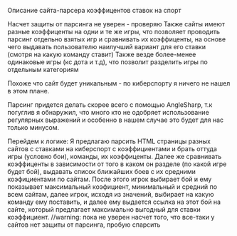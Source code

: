 Описание сайта-парсера коэффицентов ставок на спорт

Насчет защиты от парсинга не уверен - проверяю
Также сайты имеют разные коэффиценты на одни и те же игры, что позволяет проводить парсинг отдельно взятых игр и сравнивать их коэффиценты, на основе чего выдавать пользователю наилучший вариант для его ставки (смотря на какую команду ставит)
Также везде более-менее одинаковые игры (кс дота и т.д), что позволит разделить игры по отдельным категориям

Похоже что сайт будет уникальным - по киберспорту я ничего не нашел в этом плане.

Парсинг придется делать скорее всего с помощью AngleSharp, т.к погуглив я обнаружил, что много кто не одобряет использование регулярных выражений и особенно в нашем случае это будет для нас только минусом.

Перейдем к логике: Я предлагаю парсить HTML страницы разных сайтов с ставками на киберспорт с коэффициентами и брать оттуда игры (условно бои), команды, их коэффиценты. 
Далее же сравнивать коэффиценты в зависимости от того в каком он разделе (по какой игре будет бой), выдавать список ближайших боев с их средними коэфициентами по сайтам.
После этого игрок выбирает бой и ему показывает максимальный коэфициент, минимальный и средний по всем сайтам, далее игрок, исходя из значений, выбирает на какую команду ему поставить,
и далее ему выдается ссылка на этот бой на сайте, который предлагает максимально выгодный для ставки коэффициент.
//warning: пока не уверен насчет того, что все-таки у сайтов нет защиты от парсинга, пробую спарсить
